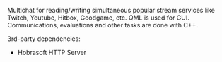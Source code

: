 Multichat for reading/writing simultaneous popular stream services like Twitch, Youtube, Hitbox, Goodgame, etc.
QML is used for GUI. Communications, evaluations and other tasks are done with C++.

3rd-party dependencies:
- Hobrasoft HTTP Server
